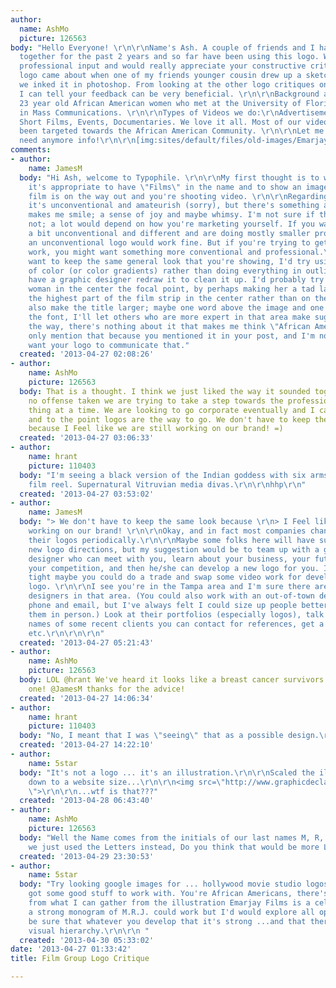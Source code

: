 ```yaml
---
author:
  name: AshMo
  picture: 126563
body: "Hello Everyone! \r\n\r\nName's Ash. A couple of friends and I have been working
  together for the past 2 years and so far have been using this logo. We wanted some
  professional input and would really appreciate your constructive criticism. This
  logo came about when one of my friends younger cousin drew up a sketched logo and
  we inked it in photoshop. From looking at the other logo critiques on this forum
  I can tell your feedback can be very beneficial. \r\n\r\nBackground about the group:\r\nThree
  23 year old African American women who met at the University of Florida while majoring
  in Mass Communications. \r\n\r\nTypes of Videos we do:\r\nAdvertisements, Weddings,
  Short Films, Events, Documentaries. We love it all. Most of our videos so far have
  been targeted towards the African American Community. \r\n\r\nLet me know if you
  need anymore info!\r\n\r\n[img:sites/default/files/old-images/Emarjaylogotransparent_6167.png]"
comments:
- author:
    name: JamesM
  body: "Hi Ash, welcome to Typophile. \r\n\r\nMy first thought is to wonder whether
    it's appropriate to have \"Films\" in the name and to show an image of film, since
    film is on the way out and you're shooting video. \r\n\r\nRegarding the logo itself,
    it's unconventional and amateurish (sorry), but there's something about it that
    makes me smile; a sense of joy and maybe whimsy. I'm not sure if that's good or
    not; a lot would depend on how you're marketing yourself. If you want to look
    a bit unconventional and different and are doing mostly smaller projects, maybe
    an unconventional logo would work fine. But if you're trying to get corporate
    work, you might want something more conventional and professional.\r\n\r\nIf you
    want to keep the same general look that you're showing, I'd try using solid areas
    of color (or color gradients) rather than doing everything in outline, and I'd
    have a graphic designer redraw it to clean it up. I'd probably try to make the
    woman in the center the focal point, by perhaps making her a tad larger and making
    the highest part of the film strip in the center rather than on the left. I'd
    also make the title larger; maybe one word above the image and one below. Regarding
    the font, I'll let others who are more expert in that area make suggestions. \r\n\r\nBy
    the way, there's nothing about it that makes me think \"African American\". I
    only mention that because you mentioned it in your post, and I'm not sure if you
    want your logo to communicate that."
  created: '2013-04-27 02:08:26'
- author:
    name: AshMo
    picture: 126563
  body: That is a thought. I think we just liked the way it sounded together. And
    no offense taken we are trying to take a step towards the professional world one
    thing at a time. We are looking to go corporate eventually and I can tell simple
    and to the point logos are the way to go. We don't have to keep the same look
    because I Feel like we are still working on our brand! =)
  created: '2013-04-27 03:06:33'
- author:
    name: hrant
    picture: 110403
  body: "I'm seeing a black version of the Indian goddess with six arms, inside a
    film reel. Supernatural Vitruvian media divas.\r\n\r\nhhp\r\n"
  created: '2013-04-27 03:53:02'
- author:
    name: JamesM
  body: "> We don't have to keep the same look because \r\n> I Feel like we are still
    working on our brand! \r\n\r\nOkay, and in fact most companies change or update
    their logos periodically.\r\n\r\nMaybe some folks here will have suggestions for
    new logo directions, but my suggestion would be to team up with a good graphic
    designer who can meet with you, learn about your business, your future goals,
    your competition, and then he/she can develop a new logo for you. If money is
    tight maybe you could do a trade and swap some video work for developing a new
    logo. \r\n\r\nI see you're in the Tampa area and I'm sure there are numerous good
    designers in that area. (You could also work with an out-of-town designer via
    phone and email, but I've always felt I could size up people better when I meet
    them in person.) Look at their portfolios (especially logos), talk to them, get
    names of some recent clients you can contact for references, get a written estimate,
    etc.\r\n\r\n\r\n"
  created: '2013-04-27 05:21:43'
- author:
    name: AshMo
    picture: 126563
  body: LOL @hrant We've heard it looks like a breast cancer survivors but not that
    one! @JamesM thanks for the advice!
  created: '2013-04-27 14:06:34'
- author:
    name: hrant
    picture: 110403
  body: "No, I meant that I was \"seeing\" that as a possible design.\r\n\r\nhhp\r\n"
  created: '2013-04-27 14:22:10'
- author:
    name: 5star
  body: "It's not a logo ... it's an illustration.\r\n\r\nScaled the illustration
    down to a website size...\r\n\r\n<img src=\"http://www.graphicdeclaration.com/images/typophilecrit_ef.jpg
    \">\r\n\r\n...wtf is that???"
  created: '2013-04-28 06:43:40'
- author:
    name: AshMo
    picture: 126563
  body: "Well the Name comes from the initials of our last names M, R, and J. \r\nIf
    we just used the Letters instead, Do you think that would be more Logo-esque?"
  created: '2013-04-29 23:30:53'
- author:
    name: 5star
  body: "Try looking google images for ... hollywood movie studio logos.\r\n\r\nYou
    got some good stuff to work with. You're African Americans, there's 3 of you and
    from what I can gather from the illustration Emarjay Films is a celebration.\r\n\r\nPerhaps
    a strong monogram of M.R.J. could work but I'd would explore all options. Just
    be sure that whatever you develop that it's strong ...and that there is a proper
    visual hierarchy.\r\n\r\n "
  created: '2013-04-30 05:33:02'
date: '2013-04-27 01:33:42'
title: Film Group Logo Critique

---
```


